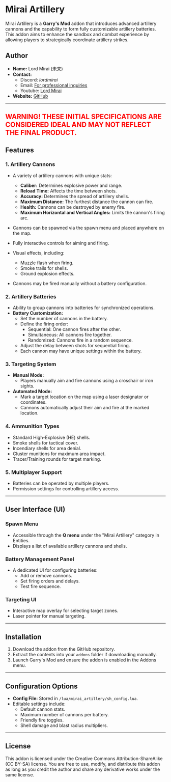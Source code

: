 # Mirai Artillery

Mirai Artillery is a **Garry's Mod** addon that introduces advanced artillery cannons and the capability to form fully customizable artillery batteries.
This addon aims to enhance the sandbox and combat experience by allowing players to strategically coordinate artillery strikes.

## Author

- **Name:** Lord Mirai (未来)
- **Contact:**
  - Discord: *lordmirai*
  - Email: [For professional inquiries](lordmiraithegod@gmail.com)
  - Youtube: [Lord Mirai](https://www.youtube.com/@LordMirai)
- **Website:** [GitHub](https://www.github.com/LordMirai)

---

## <span style="color: red;">WARNING! THESE INITIAL SPECIFICATIONS ARE CONSIDERED IDEAL AND MAY NOT REFLECT THE FINAL PRODUCT.</span>

## Features

### 1. Artillery Cannons

- A variety of artillery cannons with unique stats:
  - **Caliber:** Determines explosive power and range.
  - **Reload Time:** Affects the time between shots.
  - **Accuracy:** Determines the spread of artillery shells.
  - **Maximum Distance:** The furthest distance the cannon can fire.
  - **Health:** Cannons can be destroyed by enemy fire.
  - **Maximum Horizontal and Vertical Angles:** Limits the cannon's firing arc.

- Cannons can be spawned via the spawn menu and placed anywhere on the map.
- Fully interactive controls for aiming and firing.
- Visual effects, including:
  - Muzzle flash when firing.
  - Smoke trails for shells.
  - Ground explosion effects.
- Cannons may be fired manually without a battery configuration.

### 2. Artillery Batteries

- Ability to group cannons into batteries for synchronized operations.
- **Battery Customization:**
  - Set the number of cannons in the battery.
  - Define the firing order:
    - Sequential: One cannon fires after the other.
    - Simultaneous: All cannons fire together.
    - Randomized: Cannons fire in a random sequence.
  - Adjust the delay between shots for sequential firing.
  - Each cannon may have unique settings within the battery.

### 3. Targeting System

- **Manual Mode:**
  - Players manually aim and fire cannons using a crosshair or iron sights.
- **Automated Mode:**
  - Mark a target location on the map using a laser designator or coordinates.
  - Cannons automatically adjust their aim and fire at the marked location.

### 4. Ammunition Types

- Standard High-Explosive (HE) shells.
- Smoke shells for tactical cover.
- Incendiary shells for area denial.
- Cluster munitions for maximum area impact.
- Tracer/Training rounds for target marking.

### 5. Multiplayer Support

- Batteries can be operated by multiple players.
- Permission settings for controlling artillery access.

---

## User Interface (UI)

### Spawn Menu

- Accessible through the **Q menu** under the "Mirai Artillery" category in Entities.
- Displays a list of available artillery cannons and shells.

### Battery Management Panel

- A dedicated UI for configuring batteries:
  - Add or remove cannons.
  - Set firing orders and delays.
  - Test fire sequence.

### Targeting UI

- Interactive map overlay for selecting target zones.
- Laser pointer for manual targeting.

---

## Installation

1. Download the addon from the GitHub repository.
2. Extract the contents into your `addons` folder if downloading manually.
3. Launch Garry's Mod and ensure the addon is enabled in the Addons menu.

---

## Configuration Options

- **Config File:** Stored in `/lua/mirai_artillery/sh_config.lua`.
- Editable settings include:
  - Default cannon stats.
  - Maximum number of cannons per battery.
  - Friendly fire toggles.
  - Shell damage and blast radius multipliers.

---

## License

This addon is licensed under the Creative Commons Attribution-ShareAlike (CC BY-SA) license.
You are free to use, modify, and distribute this addon as long as you credit the author and share any derivative works under the same license.
